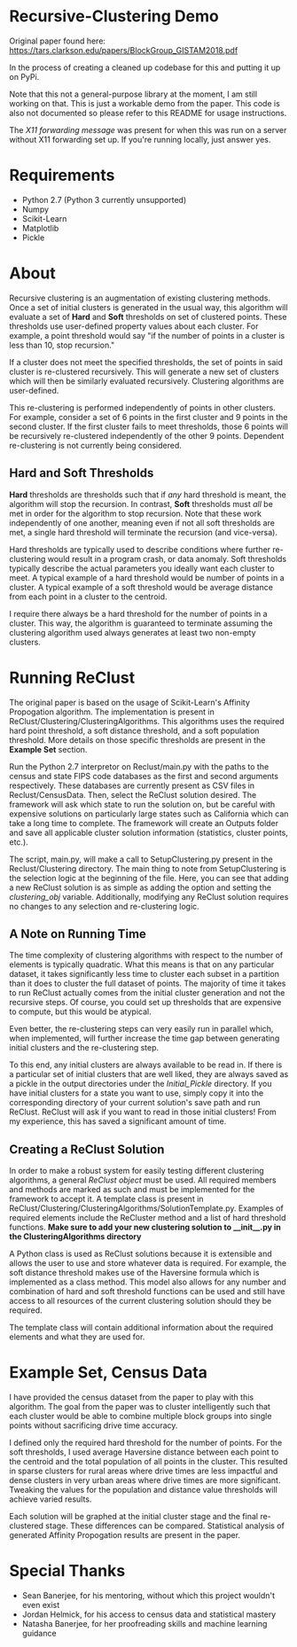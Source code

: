 # Recursive-Clustering Demo
Original paper found here: https://tars.clarkson.edu/papers/BlockGroup_GISTAM2018.pdf

In the process of creating a cleaned up codebase for this and putting it up on PyPi.

Note that this not a general-purpose library at the moment, I am still working on that. This is just a workable demo from the paper. This code is also not documented so please refer to this README for usage instructions.

The *X11 forwarding message* was present for when this was run on a server without X11 forwarding set up. If you're running locally, just answer yes.

# Requirements 
* Python 2.7 (Python 3 currently unsupported)
* Numpy
* Scikit-Learn
* Matplotlib
* Pickle

# About
Recursive clustering is an augmentation of existing clustering methods. Once a set of initial clusters is generated in the usual way, this algorithm will evaluate a set of **Hard** and **Soft** thresholds on set of clustered points. These thresholds use user-defined property values about each cluster. For example, a point threshold would say "if the number of points in a cluster is less than 10, stop recursion." 

If a cluster does not meet the specified thresholds, the set of points in said cluster is re-clustered recursively. This will generate a new set of clusters which will then be similarly evaluated recursively. Clustering algorithms are user-defined.

This re-clustering is performed independently of points in other clusters. For example, consider a set of 6 points in the first cluster and 9 points in the second cluster. If the first cluster fails to meet thresholds, those 6 points will be recursively re-clustered independently of the other 9 points. Dependent re-clustering is not currently being considered.

## Hard and Soft Thresholds
**Hard** thresholds are thresholds such that if _any_ hard threshold is meant, the algorithm will stop the recursion. In contrast, **Soft** thresholds must _all_ be met in order for the algorithm to stop recursion. Note that these work independently of one another, meaning even if not all soft thresholds are met, a single hard threshold will terminate the recursion (and vice-versa). 

Hard thresholds are typically used to describe conditions where further re-clustering would result in a program crash, or data anomaly. Soft thresholds typically describe the actual parameters you ideally want each cluster to meet. A typical example of a hard threshold would be number of points in a cluster. A typical example of a soft threshold would be average distance from each point in a cluster to the centroid.

I require there always be a hard threshold for the number of points in a cluster. This way, the algorithm is guaranteed to terminate assuming the clustering algorithm used always generates at least two non-empty clusters.

# Running ReClust
The original paper is based on the usage of Scikit-Learn's Affinity Propogation algorithm. The implementation is present in ReClust/Clustering/ClusteringAlgorithms. This algorithms uses the required hard point threshold, a soft distance threshold, and a soft population threshold. More details on those specific thresholds are present in the **Example Set** section.

Run the Python 2.7 interpretor on Reclust/main.py with the paths to the census and state FIPS code databases as the first and second arguments respectively. These databases are currently present as CSV files in Reclust/CensusData. Then, select the ReClust solution desired. The framework will ask which state to run the solution on, but be careful with expensive solutions on particularly large states such as California which can take a long time to complete. The framework will create an Outputs folder and save all applicable cluster solution information (statistics, cluster points, etc.).

The script, main.py, will make a call to SetupClustering.py present in the Reclust/Clustering directory. The main thing to note from SetupClustering is the selection logic at the beginning of the file. Here, you can see that adding a new ReClust solution is as simple as adding the option and setting the *clustering_obj* variable. Additionally, modifying any ReClust solution requires no changes to any selection and re-clustering logic.

## A Note on Running Time
The time complexity of clustering algorithms with respect to the number of elements is typically quadratic. What this means is that on any particular dataset, it takes significantly less time to cluster each subset in a partition than it does to cluster the full dataset of points. The majority of time it takes to run ReClust actually comes from the initial cluster generation and not the recursive steps. Of course, you could set up thresholds that are expensive to compute, but this would be atypical.

Even better, the re-clustering steps can very easily run in parallel which, when implemented, will further increase the time gap between generating initial clusters and the re-clustering step.

To this end, any initial clusters are always available to be read in. If there is a particular set of initial clusters that are well liked, they are always saved as a pickle in the output directories under the *Initial_Pickle* directory. If you have initial clusters for a state you want to use, simply copy it into the corresponding directory of your current solution's save path and run ReClust. ReClust will ask if you want to read in those initial clusters! From my experience, this has saved a significant amount of time.

## Creating a ReClust Solution
In order to make a robust system for easily testing different clustering algorithms, a general *ReClust object* must be used. All required members and methods are marked as such and must be implemented for the framework to accept it. A template class is present in ReClust/Clustering/ClusteringAlgorithms/SolutionTemplate.py. Examples of required elements include the ReCluster method and a list of hard threshold functions. **Make sure to add your new clustering solution to \_\_init\_\_.py in the ClusteringAlgorithms directory**

A Python class is used as ReClust solutions because it is extensible and allows the user to use and store whatever data is required. For example, the soft distance threshold makes use of the Haversine formula which is implemented as a class method. This model also allows for any number and combination of hard and soft threshold functions can be used and still have access to all resources of the current clustering solution should they be required.

The template class will contain additional information about the required elements and what they are used for.

# Example Set, Census Data
I have provided the census dataset from the paper to play with this algorithm. The goal from the paper was to cluster intelligently such that each cluster would be able to combine multiple block groups into single points without sacrificing drive time accuracy. 

I defined only the required hard threshold for the number of points. For the soft thresholds, I used average Haversine distance between each point to the centroid and the total population of all points in the cluster. This resulted in sparse clusters for rural areas where drive times are less impactful and dense clusters in very urban areas where drive times are more significant. Tweaking the values for the population and distance value thresholds will achieve varied results.

Each solution will be graphed at the initial cluster stage and the final re-clustered stage. These differences can be compared. Statistical analysis of generated Affinity Propogation results are present in the paper.

# Special Thanks
* Sean Banerjee, for his mentoring, without which this project wouldn't even exist
* Jordan Helmick, for his access to census data and statistical mastery
* Natasha Banerjee, for her proofreading skills and machine learning guidance







